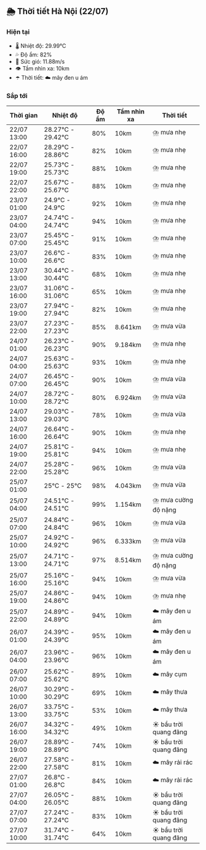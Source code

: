 ## 🌦️ Thời tiết Hà Nội (22/07)

### Hiện tại

- 🌡️ Nhiệt độ: 29.99℃
- 💦 Độ ẩm: 82%
- 💨 Sức gió: 11.88m/s
- 👁️ Tầm nhìn xa: 10km
- ☂️ Thời tiết: ☁️ mây đen u ám

### Sắp tới

| Thời gian | Nhiệt độ | Độ ẩm | Tầm nhìn xa | Thời tiết |
| --- | --- | --- | --- | --- |
| 22/07 13:00 | 28.27℃ - 29.42℃ | 80% | 10km | ⛈️ mưa nhẹ |
| 22/07 16:00 | 28.29℃ - 28.86℃ | 82% | 10km | ⛈️ mưa nhẹ |
| 22/07 19:00 | 25.73℃ - 25.73℃ | 88% | 10km | ⛈️ mưa nhẹ |
| 22/07 22:00 | 25.67℃ - 25.67℃ | 88% | 10km | ⛈️ mưa nhẹ |
| 23/07 01:00 | 24.9℃ - 24.9℃ | 92% | 10km | ⛈️ mưa nhẹ |
| 23/07 04:00 | 24.74℃ - 24.74℃ | 94% | 10km | ⛈️ mưa nhẹ |
| 23/07 07:00 | 25.45℃ - 25.45℃ | 91% | 10km | ⛈️ mưa nhẹ |
| 23/07 10:00 | 26.6℃ - 26.6℃ | 83% | 10km | ⛈️ mưa nhẹ |
| 23/07 13:00 | 30.44℃ - 30.44℃ | 68% | 10km | ⛈️ mưa nhẹ |
| 23/07 16:00 | 31.06℃ - 31.06℃ | 65% | 10km | ⛈️ mưa nhẹ |
| 23/07 19:00 | 27.94℃ - 27.94℃ | 82% | 10km | ⛈️ mưa nhẹ |
| 23/07 22:00 | 27.23℃ - 27.23℃ | 85% | 8.641km | ⛈️ mưa vừa |
| 24/07 01:00 | 26.23℃ - 26.23℃ | 90% | 9.184km | ⛈️ mưa nhẹ |
| 24/07 04:00 | 25.63℃ - 25.63℃ | 93% | 10km | ⛈️ mưa nhẹ |
| 24/07 07:00 | 26.45℃ - 26.45℃ | 90% | 10km | ⛈️ mưa vừa |
| 24/07 10:00 | 28.72℃ - 28.72℃ | 80% | 6.924km | ⛈️ mưa vừa |
| 24/07 13:00 | 29.03℃ - 29.03℃ | 78% | 10km | ⛈️ mưa vừa |
| 24/07 16:00 | 26.64℃ - 26.64℃ | 90% | 10km | ⛈️ mưa nhẹ |
| 24/07 19:00 | 25.81℃ - 25.81℃ | 94% | 10km | ⛈️ mưa nhẹ |
| 24/07 22:00 | 25.28℃ - 25.28℃ | 96% | 10km | ⛈️ mưa vừa |
| 25/07 01:00 | 25℃ - 25℃ | 98% | 4.043km | ⛈️ mưa vừa |
| 25/07 04:00 | 24.51℃ - 24.51℃ | 99% | 1.154km | ⛈️ mưa cường độ nặng |
| 25/07 07:00 | 24.84℃ - 24.84℃ | 96% | 10km | ⛈️ mưa vừa |
| 25/07 10:00 | 24.92℃ - 24.92℃ | 96% | 6.333km | ⛈️ mưa vừa |
| 25/07 13:00 | 24.71℃ - 24.71℃ | 97% | 8.514km | ⛈️ mưa cường độ nặng |
| 25/07 16:00 | 25.16℃ - 25.16℃ | 94% | 10km | ⛈️ mưa vừa |
| 25/07 19:00 | 24.86℃ - 24.86℃ | 94% | 10km | ⛈️ mưa nhẹ |
| 25/07 22:00 | 24.89℃ - 24.89℃ | 94% | 10km | ☁️ mây đen u ám |
| 26/07 01:00 | 24.39℃ - 24.39℃ | 95% | 10km | ☁️ mây đen u ám |
| 26/07 04:00 | 23.96℃ - 23.96℃ | 96% | 10km | ☁️ mây đen u ám |
| 26/07 07:00 | 25.62℃ - 25.62℃ | 89% | 10km | ☁️ mây cụm |
| 26/07 10:00 | 30.29℃ - 30.29℃ | 69% | 10km | ☁️ mây thưa |
| 26/07 13:00 | 33.75℃ - 33.75℃ | 53% | 10km | ☁️ mây thưa |
| 26/07 16:00 | 34.32℃ - 34.32℃ | 49% | 10km | ☀️ bầu trời quang đãng |
| 26/07 19:00 | 28.89℃ - 28.89℃ | 74% | 10km | ☀️ bầu trời quang đãng |
| 26/07 22:00 | 27.58℃ - 27.58℃ | 81% | 10km | ☁️ mây rải rác |
| 27/07 01:00 | 26.8℃ - 26.8℃ | 84% | 10km | ☁️ mây rải rác |
| 27/07 04:00 | 26.05℃ - 26.05℃ | 88% | 10km | ☀️ bầu trời quang đãng |
| 27/07 07:00 | 27.24℃ - 27.24℃ | 83% | 10km | ☀️ bầu trời quang đãng |
| 27/07 10:00 | 31.74℃ - 31.74℃ | 64% | 10km | ☀️ bầu trời quang đãng |
